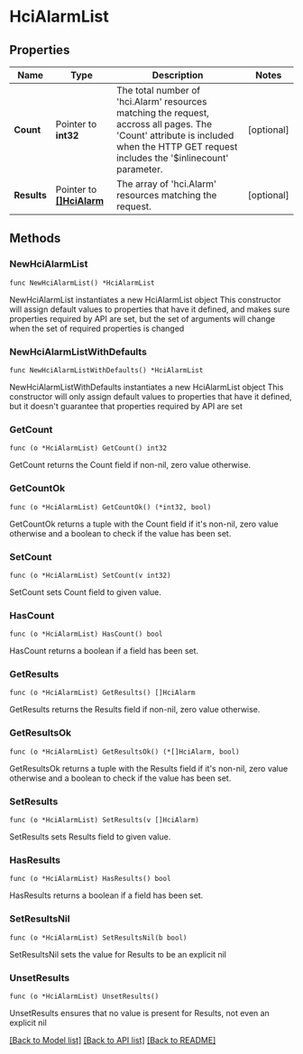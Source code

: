 # HciAlarmList

## Properties

Name | Type | Description | Notes
------------ | ------------- | ------------- | -------------
**Count** | Pointer to **int32** | The total number of &#39;hci.Alarm&#39; resources matching the request, accross all pages. The &#39;Count&#39; attribute is included when the HTTP GET request includes the &#39;$inlinecount&#39; parameter. | [optional] 
**Results** | Pointer to [**[]HciAlarm**](HciAlarm.md) | The array of &#39;hci.Alarm&#39; resources matching the request. | [optional] 

## Methods

### NewHciAlarmList

`func NewHciAlarmList() *HciAlarmList`

NewHciAlarmList instantiates a new HciAlarmList object
This constructor will assign default values to properties that have it defined,
and makes sure properties required by API are set, but the set of arguments
will change when the set of required properties is changed

### NewHciAlarmListWithDefaults

`func NewHciAlarmListWithDefaults() *HciAlarmList`

NewHciAlarmListWithDefaults instantiates a new HciAlarmList object
This constructor will only assign default values to properties that have it defined,
but it doesn't guarantee that properties required by API are set

### GetCount

`func (o *HciAlarmList) GetCount() int32`

GetCount returns the Count field if non-nil, zero value otherwise.

### GetCountOk

`func (o *HciAlarmList) GetCountOk() (*int32, bool)`

GetCountOk returns a tuple with the Count field if it's non-nil, zero value otherwise
and a boolean to check if the value has been set.

### SetCount

`func (o *HciAlarmList) SetCount(v int32)`

SetCount sets Count field to given value.

### HasCount

`func (o *HciAlarmList) HasCount() bool`

HasCount returns a boolean if a field has been set.

### GetResults

`func (o *HciAlarmList) GetResults() []HciAlarm`

GetResults returns the Results field if non-nil, zero value otherwise.

### GetResultsOk

`func (o *HciAlarmList) GetResultsOk() (*[]HciAlarm, bool)`

GetResultsOk returns a tuple with the Results field if it's non-nil, zero value otherwise
and a boolean to check if the value has been set.

### SetResults

`func (o *HciAlarmList) SetResults(v []HciAlarm)`

SetResults sets Results field to given value.

### HasResults

`func (o *HciAlarmList) HasResults() bool`

HasResults returns a boolean if a field has been set.

### SetResultsNil

`func (o *HciAlarmList) SetResultsNil(b bool)`

 SetResultsNil sets the value for Results to be an explicit nil

### UnsetResults
`func (o *HciAlarmList) UnsetResults()`

UnsetResults ensures that no value is present for Results, not even an explicit nil

[[Back to Model list]](../README.md#documentation-for-models) [[Back to API list]](../README.md#documentation-for-api-endpoints) [[Back to README]](../README.md)


